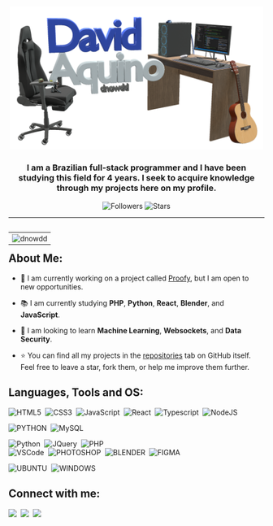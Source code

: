 <p align="center">
  <img width="500" src="https://github.com/Dnowdd/Dnowdd/blob/main/resources/v1-no-outline.png" />
</p>
<h3 align="center">I am a Brazilian full-stack programmer and I have been studying this field for 4 years. I seek to acquire knowledge through my projects here on my profile.</h3>
<div align="center">
  
![Followers](https://img.shields.io/github/followers/dnowdd)
![Stars](https://img.shields.io/github/stars/dnowdd)

</div>

---

<table align="right">
 <tr><td><img align="center" src="https://github-readme-stats.vercel.app/api/top-langs?username=dnowdd&show_icons=true&locale=en&layout=compact" alt="dnowdd" /></td></tr>
</table>

## About Me:

- 💼 I am currently working on a project called [Proofy](https://proofy.com.br), but I am open to new opportunities.

- 📚 I am currently studying **PHP**, **Python**, **React**, **Blender**, and **JavaScript**.

- 📖 I am looking to learn **Machine Learning**, **Websockets**, and **Data Security**.

- ⭐️ You can find all my projects in the [repositories](https://github.com/Dnowdd?tab=repositories) tab on GitHub itself. Feel free to leave a star, fork them, or help me improve them further.


## Languages, Tools and OS:
  
  ![HTML5](https://img.shields.io/badge/HTML5-E34F26.svg?&style=flat&logo=html5&logoColor=white)&nbsp;
  ![CSS3](https://img.shields.io/badge/CSS3-%231572B6.svg?&style=flat&logo=css3&logoColor=white)&nbsp;
  ![JavaScript](https://img.shields.io/badge/JAVASCRIPT-323330.svg?&style=flat&logo=javascript&logoColor=%23F7DF1E)&nbsp;
  ![React](https://img.shields.io/badge/React-20232A?style=for-the-badge&logo=react&logoColor=%23F7DF1E)&nbsp;
  ![Typescript](https://img.shields.io/badge/TypeScript-007ACC?style=for-the-badge&logo=typescript&logoColor=%23F7DF1E)&nbsp;
  ![NodeJS](https://img.shields.io/badge/NODEJS-339933.svg?&style=flat&logo=node.js&logoColor=white)&nbsp;
  
  ![PYTHON](https://img.shields.io/badge/PYTHON-3670A0.svg?&style=flat&logo=python&logoColor=%23F7DF1E)&nbsp;
  ![MySQL](https://img.shields.io/badge/MYSQL-%2300f.svg?&style=flat&logo=mariadb&logoColor=white)&nbsp;
  
  ![Python](https://img.shields.io/badge/PYTHON-3776AB.svg?&style=flat&logo=python&logoColor=white)&nbsp;
  ![JQuery](https://img.shields.io/badge/JQUERY-0769AD.svg?&style=flat&logo=jquery&logoColor=white)&nbsp;
  ![PHP](https://img.shields.io/badge/PHP-777BB4.svg?&style=flat&logo=php&logoColor=white)&nbsp;\
  ![VSCode](https://img.shields.io/badge/VSCODE-007ACC.svg?&style=flat&logo=visual-studio-code)&nbsp;
  ![PHOTOSHOP](https://img.shields.io/badge/PHOTOSHOP-31A8FF.svg?&style=flat&logo=adobe-photoshop&logoColor=white)&nbsp;
  ![BLENDER](https://img.shields.io/badge/BLENDER-%23F5792A.svg?style=flat&logo=BLENDER&logoColor=white)&nbsp;
  ![FIGMA](https://img.shields.io/badge/FIGMA-%23F24E1E.svg?style=flat&logo=FIGMA&logoColor=white)&nbsp;
  
  ![UBUNTU](https://img.shields.io/badge/Ubuntu-E95420?style=for-the-badge&logo=ubuntu&logoColor=white)&nbsp;
  ![WINDOWS](https://img.shields.io/badge/Windows_11-0078d4?style=for-the-badge&logo=windows-11&logoColor=white)&nbsp;
  

## Connect with me:
  <a href="mailto:david@proofy.com.br" target="_blank"><img height="25" src="https://img.shields.io/badge/gmail-%23D14836.svg?&style=for-the-badge&logo=gmail&logoColor=white" /></a>&nbsp;
  <a href="https://www.instagram.com/dnowdd/" target="_blank"><img height="25" src="https://img.shields.io/badge/instagram-%23dc2743.svg?&style=for-the-badge&logo=instagram&logoColor=white" /></a>&nbsp;
  <a href="https://www.linkedin.com/in/dnowdd/" target="_blank"><img height="25" src="https://img.shields.io/badge/linkedin-%230077B5.svg?&style=for-the-badge&logo=linkedin&logoColor=white" /></a>&nbsp;
